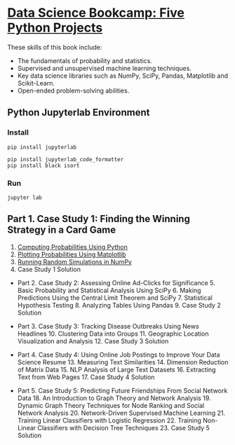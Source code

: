 
# [Data Science Bookcamp: Five Python Projects](https://www.manning.com/books/data-science-bookcamp)

These skills of this book include:
- The fundamentals of probability and statistics.
- Supervised and unsupervised machine learning techniques.
- Key data science libraries such as NumPy, SciPy, Pandas, Matplotlib and Scikit-Learn.
- Open-ended problem-solving abilities.

 ## Python Jupyterlab Environment

 ### Install
 ```
 pip install jupyterlab

 pip install jupyterlab_code_formatter
 pip install black isort
 ```

 ### Run
 ```
 jupyter lab
 ```


## Part 1. Case Study 1: Finding the Winning Strategy in a Card Game
1. [Computing Probabilities Using Python](chapter01.md)
2. [Plotting Probabilities Using Matplotlib](chapter02.ipynb)
3. [Running Random Simulations in NumPy](chapter03.ipynb)
5. Case Study 1 Solution

- Part 2. Case Study 2: Assessing Online Ad-Clicks for Significance
  5. Basic Probability and Statistical Analysis Using SciPy
  6. Making Predictions Using the Central Limit Theorem and SciPy
  7. Statistical Hypothesis Testing
  8. Analyzing Tables Using Pandas
  9. Case Study 2 Solution

- Part 3. Case Study 3: Tracking Disease Outbreaks Using News Headlines
  10. Clustering Data into Groups
  11. Geographic Location Visualization and Analysis
  12. Case Study 3 Solution

- Part 4. Case Study 4: Using Online Job Postings to Improve Your Data Science Resume
  13. Measuring Text Similarities
  14. Dimension Reduction of Matrix Data
  15. NLP Analysis of Large Text Datasets
  16. Extracting Text from Web Pages
  17. Case Study 4 Solution

- Part 5. Case Study 5: Predicting Future Friendships From Social Network Data
  18. An Introduction to Graph Theory and Network Analysis
  19. Dynamic Graph Theory Techniques for Node Ranking and Social Network Analysis
  20. Network-Driven Supervised Machine Learning
  21. Training Linear Classifiers with Logistic Regression
  22. Training Non-Linear Classifiers with Decision Tree Techniques
  23. Case Study 5 Solution